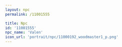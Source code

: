 ```yaml
---
layout: npc
permalink: /11001555

title: Npc
id: '11001555'
npc_name: 'Valen'
icon_url: 'portrait/npc/11000192_woodmaster1_p.png'
---
```


